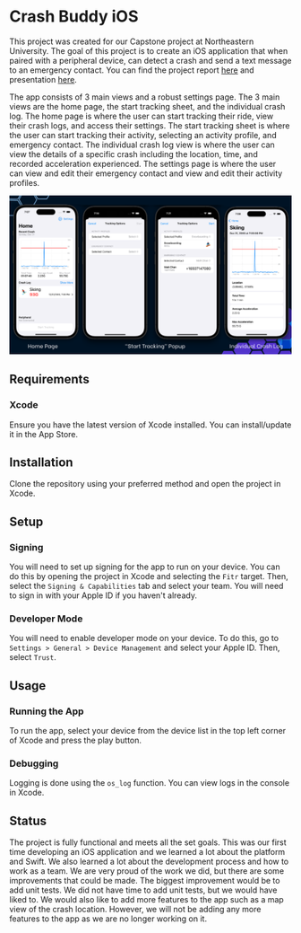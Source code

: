 # Crash Buddy iOS

This project was created for our Capstone project at Northeastern University. The goal of this project is to create an iOS application that when paired with a peripheral device, can detect a crash and send a text message to an emergency contact. You can find the project report [here](https://github.com/bradleybares/crash-buddy-ios/blob/main/final_report.pdf) and presentation [here](https://github.com/bradleybares/crash-buddy-ios/blob/main/final_presentation.pdf).

The app consists of 3 main views and a robust settings page. The 3 main views are the home page, the start tracking sheet, and the individual crash log. The home page is where the user can start tracking their ride, view their crash logs, and access their settings. The start tracking sheet is where the user can start tracking their activity, selecting an activity profile, and emergency contact. The individual crash log view is where the user can view the details of a specific crash including the location, time, and recorded acceleration experienced. The settings page is where the user can view and edit their emergency contact and view and edit their activity profiles.

![Main Views](./main_pages.png)

## Requirements

### Xcode

Ensure you have the latest version of Xcode installed. You can install/update it in the App Store.

## Installation

Clone the repository using your preferred method and open the project in Xcode.

## Setup

### Signing

You will need to set up signing for the app to run on your device. You can do this by opening the project in Xcode and selecting the `Fitr` target. Then, select the `Signing & Capabilities` tab and select your team. You will need to sign in with your Apple ID if you haven't already.

### Developer Mode

You will need to enable developer mode on your device. To do this, go to `Settings > General > Device Management` and select your Apple ID. Then, select `Trust`.

## Usage

### Running the App

To run the app, select your device from the device list in the top left corner of Xcode and press the play button.

### Debugging

Logging is done using the `os_log` function. You can view logs in the console in Xcode.

## Status

The project is fully functional and meets all the set goals. This was our first time developing an iOS application and we learned a lot about the platform and Swift. We also learned a lot about the development process and how to work as a team. We are very proud of the work we did, but there are some improvements that could be made. The biggest improvement would be to add unit tests. We did not have time to add unit tests, but we would have liked to. We would also like to add more features to the app such as a map view of the crash location. However, we will not be adding any more features to the app as we are no longer working on it.